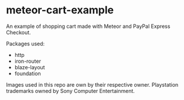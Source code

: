 meteor-cart-example
===================

An example of shopping cart made with Meteor and PayPal Express Checkout.

Packages used:
- http
- iron-router
- blaze-layout
- foundation

Images used in this repo are own by their respective owner. Playstation trademarks owned by Sony Computer Entertainment.

